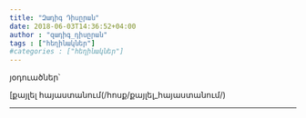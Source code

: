 ```yaml
---
title: "Զադիգ Դիսըրան"
date: 2018-06-03T14:36:52+04:00
author : "զադիգ_դիսըրան"
tags : ["հեղինակներ"]
#categories : ["հեղինակներ"]
---
```


յօդուածներ՝

[քայլել հայաստանում(/հոսք/քայլել_հայաստանում/)

_____

